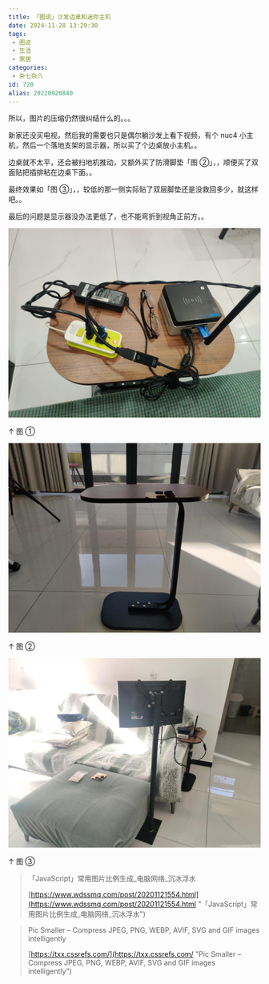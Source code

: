 ```yaml
---
title: 「图说」沙发边桌和迷你主机
date: 2024-11-28 13:29:30
tags:
 - 图说
 - 生活
 - 家居
categories:
 - 杂七杂八
id: 720
alias: 20220920840
---
```


所以，图片的压缩仍然很纠结什么的。。。

<!--more-->

新家还没买电视，然后我的需要也只是偶尔躺沙发上看下视频，有个 nuc4 小主机，然后一个落地支架的显示器，所以买了个边桌放小主机。。

边桌就不太平，还会被扫地机推动，又额外买了防滑脚垫「图 ②」，，顺便买了双面贴把插排粘在边桌下面。。

最终效果如「图 ③」，，较低的那一侧实际贴了双层脚垫还是没救回多少，就这样吧。。

最后的问题是显示器没办法更低了，也不能弯折到视角正前方。。

![001](001.jpg)

↑ 图 ①

![002](002.jpg)

↑ 图 ②

![003](003.jpg)

↑ 图 ③


> 「JavaScript」常用图片比例生成\_电脑网络\_沉冰浮水
>
> [https://www.wdssmq.com/post/20201121554.html](https://www.wdssmq.com/post/20201121554.html "「JavaScript」常用图片比例生成\_电脑网络\_沉冰浮水")


> Pic Smaller – Compress JPEG, PNG, WEBP, AVIF, SVG and GIF images intelligently
>
> [https://txx.cssrefs.com/](https://txx.cssrefs.com/ "Pic Smaller – Compress JPEG, PNG, WEBP, AVIF, SVG and GIF images intelligently")
